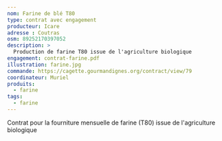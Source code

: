 ```yaml
---
nom: Farine de blé T80
type: contrat avec engagement
producteur: Icare
adresse : Coutras
osm: 89252170397052
description: >
  Production de farine T80 issue de l'agriculture biologique
engagement: contrat-farine.pdf
illustration: farine.jpg
commande: https://cagette.gourmandignes.org/contract/view/79
coordinateur: Muriel
produits:
  - farine
tags:
  - farine
---
```


Contrat pour la fourniture mensuelle de farine (T80) issue de l'agriculture biologique